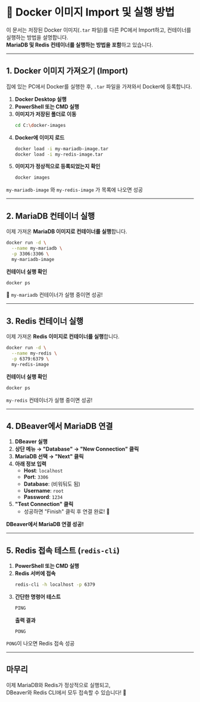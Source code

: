 # 🐳 Docker 이미지 Import 및 실행 방법

이 문서는 저장된 Docker 이미지(`.tar` 파일)를 다른 PC에서 Import하고, 컨테이너를 실행하는 방법을 설명합니다.  
**MariaDB 및 Redis 컨테이너를 실행하는 방법을 포함**하고 있습니다.

---

##  1. Docker 이미지 가져오기 (Import)
집에 있는 PC에서 Docker를 실행한 후, `.tar` 파일을 가져와서 Docker에 등록합니다.

1. **Docker Desktop 실행**
2. **PowerShell 또는 CMD 실행**
3. **이미지가 저장된 폴더로 이동**
   ```sh
   cd C:\docker-images
   ```
4. **Docker에 이미지 로드**
   ```sh
   docker load -i my-mariadb-image.tar
   docker load -i my-redis-image.tar
   ```
5. **이미지가 정상적으로 등록되었는지 확인**
   ```sh
   docker images
   ```

 `my-mariadb-image` 와 `my-redis-image` 가 목록에 나오면 성공

---

##  2. MariaDB 컨테이너 실행
이제 가져온 **MariaDB 이미지로 컨테이너를 실행**합니다.

```sh
docker run -d \
  --name my-mariadb \
  -p 3306:3306 \
  my-mariadb-image
```

 **컨테이너 실행 확인**
```sh
docker ps
```
🚀 `my-mariadb` 컨테이너가 실행 중이면 성공!

---

##  3. Redis 컨테이너 실행
이제 가져온 **Redis 이미지로 컨테이너를 실행**합니다.

```sh
docker run -d \
  --name my-redis \
  -p 6379:6379 \
  my-redis-image
```

 **컨테이너 실행 확인**
```sh
docker ps
```
 `my-redis` 컨테이너가 실행 중이면 성공!

---

##  4. DBeaver에서 MariaDB 연결
1. **DBeaver 실행**
2. **상단 메뉴 → "Database" → "New Connection" 클릭**
3. **MariaDB 선택 → "Next" 클릭**
4. **아래 정보 입력**
    - **Host**: `localhost`
    - **Port**: `3306`
    - **Database**: (비워둬도 됨)
    - **Username**: `root`
    - **Password**: `1234`
5. **"Test Connection" 클릭**
    - 성공하면 "Finish" 클릭 후 연결 완료! 🎉

 **DBeaver에서 MariaDB 연결 성공!**

---

##  5. Redis 접속 테스트 (`redis-cli`)
1. **PowerShell 또는 CMD 실행**
2. **Redis 서버에 접속**
   ```sh
   redis-cli -h localhost -p 6379
   ```
3. **간단한 명령어 테스트**
   ```sh
   PING
   ```
   **출력 결과**
   ```
   PONG
   ```
 `PONG`이 나오면 Redis 접속 성공

---

##  **마무리**
이제 MariaDB와 Redis가 정상적으로 실행되고,  
DBeaver와 Redis CLI에서 모두 접속할 수 있습니다! 🎉
